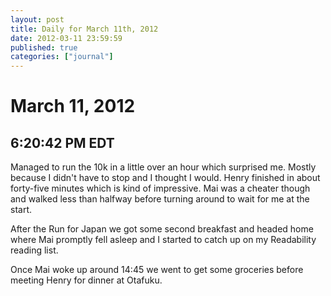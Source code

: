 ```yaml
---
layout: post
title: Daily for March 11th, 2012
date: 2012-03-11 23:59:59
published: true
categories: ["journal"]
---
```

 
# March 11, 2012

## 6:20:42 PM EDT

Managed to run the 10k in a little over an hour which surprised me. Mostly because I didn't have to stop and I thought I would. Henry finished in about forty-five minutes which is kind of impressive. Mai was a cheater though and walked less than halfway before turning around to wait for me at the start. 

After the Run for Japan we got some second breakfast and headed home where Mai promptly fell asleep and I started to catch up on my Readability reading list. 

Once Mai woke up around 14:45 we went to get some groceries before meeting Henry for dinner at Otafuku. 